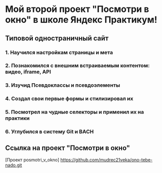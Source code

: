 # Мой второй проект "Посмотри в окно" в школе Яндекс Практикум!

## Типовой одностраничный сайт

### 1. Научился настройкам страницы и мета
### 2. Познакомился  с внешним встраиваемым контентом: видео, iframe, API
### 3. Изучид Псевдоклассы и псевдоэлементы
### 4. Создал свои первые формы и стилизировал их
### 5. Посмотрел на чудные селекторы и применил их на практики
### 6. Углубился в систему Git и BACH

## Ссылка на проект "Посмотри в окно"
[Проект posmotri_v_okno] https://github.com/mudrec21veka/ono-tebe-nado.git

